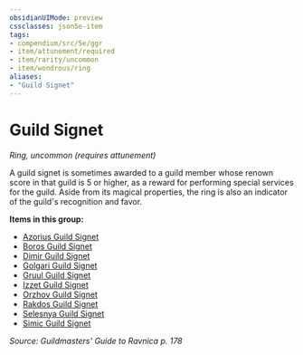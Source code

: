 ```yaml
---
obsidianUIMode: preview
cssclasses: json5e-item
tags:
- compendium/src/5e/ggr
- item/attunement/required
- item/rarity/uncommon
- item/wondrous/ring
aliases: 
- "Guild Signet"
---
```

# Guild Signet
*Ring, uncommon (requires attunement)*  


A guild signet is sometimes awarded to a guild member whose renown score in that guild is 5 or higher, as a reward for performing special services for the guild. Aside from its magical properties, the ring is also an indicator of the guild's recognition and favor.

**Items in this group:**

- [Azorius Guild Signet](2-Mechanics/CLI/items/azorius-guild-signet-ggr.md)
- [Boros Guild Signet](2-Mechanics/CLI/items/boros-guild-signet-ggr.md)
- [Dimir Guild Signet](2-Mechanics/CLI/items/dimir-guild-signet-ggr.md)
- [Golgari Guild Signet](2-Mechanics/CLI/items/golgari-guild-signet-ggr.md)
- [Gruul Guild Signet](2-Mechanics/CLI/items/gruul-guild-signet-ggr.md)
- [Izzet Guild Signet](2-Mechanics/CLI/items/izzet-guild-signet-ggr.md)
- [Orzhov Guild Signet](2-Mechanics/CLI/items/orzhov-guild-signet-ggr.md)
- [Rakdos Guild Signet](2-Mechanics/CLI/items/rakdos-guild-signet-ggr.md)
- [Selesnya Guild Signet](2-Mechanics/CLI/items/selesnya-guild-signet-ggr.md)
- [Simic Guild Signet](2-Mechanics/CLI/items/simic-guild-signet-ggr.md)

*Source: Guildmasters' Guide to Ravnica p. 178*